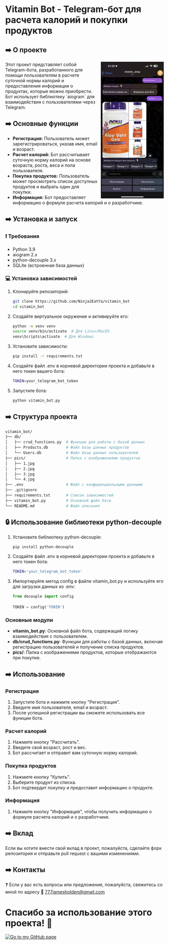 # Vitamin Bot - Telegram-бот для расчета калорий и покупки продуктов

## ➡️ О проекте
<img src="screen_shots/IMG_8250.PNG" alt="Скриншот бота" width="200" align="right" style="margin-left: 10px;">
Этот проект представляет собой Telegram-бота, разработанного для помощи пользователям в расчете суточной нормы калорий и предоставления информации о продуктах, которые можно приобрести. Бот использует библиотеку `aiogram` для взаимодействия с пользователями через Telegram.

## ➡️ Основные функции
- **Регистрация:** Пользователь может зарегистрироваться, указав имя, email и возраст.
- **Расчет калорий:** Бот рассчитывает суточную норму калорий на основе возраста, роста, веса и пола пользователя.
- **Покупка продуктов:** Пользователь может просмотреть список доступных продуктов и выбрать один для покупки.
- **Информация:** Бот предоставляет информацию о формуле расчета калорий и о разработчике.

## ➡️ Установка и запуск
### ❗ Требования
- Python 3.9
- aiogram 2.x
- python-decouple 3.x
- SQLite (встроенная база данных)

### 💻 Установка зависимостей
1. Клонируйте репозиторий:
   ```bash
   git clone https://github.com/Ninja2EatYa/vitamin_bot
   cd vitamin_bot
   ```
2. Создайте виртуальное окружение и активируйте его:
   ```bash
   python -m venv venv
   source venv/bin/activate  # Для Linux/MacOS
   venv\Scripts\activate  # Для Windows
   ```
3. Установите зависимости:
   ```bash
   pip install -r requirements.txt
   ```
4. Создайте файл .env в корневой директории проекта и добавьте в него токен вашего бота:
   ```bash
   TOKEN=your_telegram_bot_token
   ```
5. Запустите бота:
   ```bash
   python vitamin_bot.py
   ```
## ➡️ Структура проекта
   ```bash
  vitamin_bot/
  ├── db/
  │   ├── crud_functions.py  # Функции для работы с базой данных
  │   ├── Products.db        # Файл базы данных продуктов
  │   └── Users.db           # Файл базы данных пользователей
  ├── pics/                  # Папка с изображениями продуктов
  │   ├── 1.jpg
  │   ├── 2.jpg
  │   ├── 3.jpg
  │   └── 4.jpg
  ├── .env                   # Файл с конфиденциальными данными
  ├── .gitignore
  ├── requirements.txt       # Список зависимостей
  ├── vitamin_bot.py         # Основной файл бота
  └── README.md              # Файл описания
   ```
## 🔒 Использование библиотеки python-decouple
1. Установите библиотеку python-decouple:
   ```bash
   pip install python-decouple
   ```
2. Создайте файл .env в корневой директории проекта и добавьте в него токен бота:
   ```bash
   TOKEN='your_telegram_bot_token'
   ```
3. Импортируйте метод config в файле vitamin_bot.py и используйте его для загрузки данных из .env:
   ```python
   from decouple import config
   
   TOKEN = config('TOKEN')
   ```
### Основные модули
- **vitamin_bot.py**: Основной файл бота, содержащий логику взаимодействия с пользователем.
- **db/crud_functions.py**: Функции для работы с базой данных, включая регистрацию пользователей и получение списка продуктов.
- **pics/**: Папка с изображениями продуктов, которые отображаются при покупке.

## ➡️ Использование
### Регистрация
1. Запустите бота и нажмите кнопку "Регистрация".
2. Введите имя пользователя, email и возраст.
3. После успешной регистрации вы сможете использовать все функции бота.
### Расчет калорий
1. Нажмите кнопку "Рассчитать".
2. Введите свой возраст, рост и вес.
3. Бот рассчитает и отправит вам суточную норму калорий.
### Покупка продуктов
1. Нажмите кнопку "Купить".
2. Выберите продукт из списка.
3. Бот подтвердит покупку и предоставит информацию о продукте.
### Информация
1. Нажмите кнопку "Информация", чтобы получить информацию о формуле расчета калорий и о разработчике.

## ➡️ Вклад
Если вы хотите внести свой вклад в проект, пожалуйста, сделайте форк репозитория и отправьте pull request с вашими изменениями.

## ➡️ Контакты
❓ Если у вас есть вопросы или предложения, пожалуйста, свяжитесь со мной по адресу 💌 777jamesholden@gmail.com

# Спасибо за использование этого проекта! 🍪
[![Go to my GitHub page](https://img.shields.io/badge/Go_to_my_GitHub_page-grey?style=flat&logo=github&labelColor=yellow&color=grey&link=https%3A%2F%2Fgithub.com%2FNinja2EatYa%2F
)](https://github.com/Ninja2EatYa)